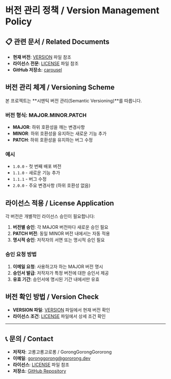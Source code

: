 # 버전 관리 정책 / Version Management Policy

## 📋 관련 문서 / Related Documents

- **현재 버전**: [VERSION](./VERSION) 파일 참조
- **라이선스 전문**: [LICENSE](./LICENSE) 파일 참조
- **GitHub 저장소**: [carousel](https://github.com/gororong-dev/carousel)

## 버전 관리 체계 / Versioning Scheme

본 프로젝트는 **시맨틱 버전 관리(Semantic Versioning)**를 따릅니다.

### 버전 형식: MAJOR.MINOR.PATCH

- **MAJOR**: 하위 호환성을 깨는 변경사항
- **MINOR**: 하위 호환성을 유지하는 새로운 기능 추가
- **PATCH**: 하위 호환성을 유지하는 버그 수정

### 예시

- `1.0.0` - 첫 번째 배포 버전
- `1.1.0` - 새로운 기능 추가
- `1.1.1` - 버그 수정
- `2.0.0` - 주요 변경사항 (하위 호환성 없음)

## 라이선스 적용 / License Application

각 버전은 개별적인 라이선스 승인이 필요합니다:

1. **버전별 승인**: 각 MAJOR 버전마다 새로운 승인 필요
2. **PATCH 버전**: 동일 MINOR 버전 내에서는 자동 적용
3. **명시적 승인**: 저작자의 서면 또는 명시적 승인 필요

### 승인 요청 방법

1. **이메일 요청**: 사용하고자 하는 MAJOR 버전 명시
2. **승인서 발급**: 저작자가 특정 버전에 대한 승인서 제공
3. **유효 기간**: 승인서에 명시된 기간 내에서만 유효

## 버전 확인 방법 / Version Check

- **VERSION 파일**: [VERSION](./VERSION) 파일에서 현재 버전 확인
- **라이선스 조건**: [LICENSE](./LICENSE) 파일에서 상세 조건 확인

---

## 📞 문의 / Contact

- **저작자**: 고롱고롱고로롱 / GorongGorongGororong
- **이메일**: [goronggorong@gororong.dev](mailto:goronggorong@gororong.dev)
- **라이선스**: [LICENSE](./LICENSE) 파일 참조
- **저장소**: [GitHub Repository](https://github.com/gororong-dev/carousel)
